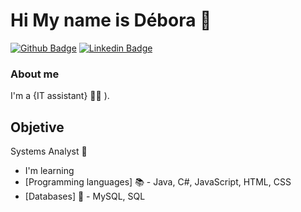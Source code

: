 # Hi My name is Débora 🖖

[![Github Badge](https://img.shields.io/badge/-Github-000?style=flat-square&logo=Github&logoColor=white&link=https://github.com/deborafsm)](https://github.com/deborafsm)
[![Linkedin Badge](https://img.shields.io/badge/-LinkedIn-blue?style=flat-square&logo=Linkedin&logoColor=white&link=https://www.linkedin.com/in/dmfs/)](https://www.linkedin.com/in/dmfs/	)

### About me
I'm a {IT assistant} 👩‍💻 ).
## Objetive 
Systems Analyst 🚀

- I'm  learning
- [Programming languages] 📚 - Java, C#, JavaScript, HTML, CSS
- [Databases] 🎲 - MySQL, SQL
